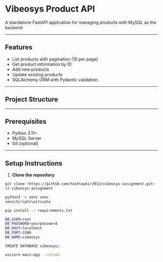 # Vibeosys Product API

A standalone FastAPI application for managing products with MySQL as the backend.  

---

## Features

- List products with pagination (10 per page)  
- Get product information by ID  
- Add new products  
- Update existing products  
- SQLAlchemy ORM with Pydantic validation  

---

## Project Structure



---

## Prerequisites

- Python 3.11+  
- MySQL Server  
- Git (optional)  

---

## Setup Instructions

1. **Clone the repository**  
```bash
git clone <https://github.com/Yashtapkir2913/vibeosys-assignment.git>
cd vibeosys-assignment

python3 -m venv venv
venv\Scripts\activate        

pip install -r requirements.txt

DB_USER=root
DB_PASSWORD=yourpassword
DB_HOST=localhost
DB_PORT=3306
DB_NAME=vibeosys

CREATE DATABASE vibeosys;

uvicorn main:app --reload

